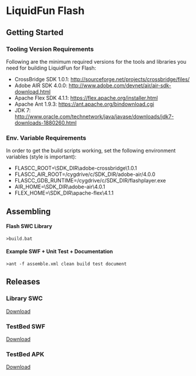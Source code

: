 LiquidFun Flash
===============

## Getting Started

### Tooling Version Requirements

Following are the minimum required versions for the tools and libraries you
need for building LiquidFun for Flash:

* CrossBridge SDK 1.0.1: http://sourceforge.net/projects/crossbridge/files/
* Adobe AIR SDK 4.0.0: http://www.adobe.com/devnet/air/air-sdk-download.html
* Apache Flex SDK 4.1.1: https://flex.apache.org/installer.html
* Apache Ant 1.9.3: https://ant.apache.org/bindownload.cgi
* JDK 7: http://www.oracle.com/technetwork/java/javase/downloads/jdk7-downloads-1880260.html

### Env. Variable Requirements

In order to get the build scripts working, set the following environment variables (style is important):

* FLASCC_ROOT=\SDK_DIR\adobe-crossbridge\1.0.1
* FLASCC_AIR_ROOT=/cygdrive/c/SDK_DIR/adobe-air/4.0.0
* FLASCC_GDB_RUNTIME=/cygdrive/c/SDK_DIR/flashplayer.exe
* AIR_HOME=\SDK_DIR\adobe-air\4.0.1
* FLEX_HOME=\SDK_DIR\apache-flex\4.1.1

## Assembling

#### Flash SWC Library 

    >build.bat

#### Example SWF + Unit Test + Documentation

    >ant -f assemble.xml clean build test document

## Releases

### Library SWC

[Download](https://dl.dropboxusercontent.com/u/1375050/LiquidFun.swc)

### TestBed SWF

[Download](https://dl.dropboxusercontent.com/u/1375050/TestBed.swf)

### TestBed APK

[Download](https://dl.dropboxusercontent.com/u/1375050/TestBed.apk)
